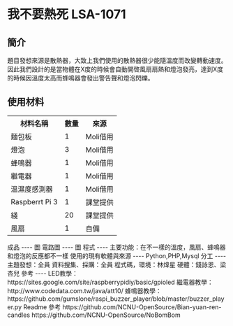 我不要熱死	LSA-1071
=====
簡介
----
題目發想來源是散熱器，大致上我們使用的散熱器很少能隨溫度而改變轉動速度。因此我們設計的是當物體在X度的時候會自動開啓風扇扇熱和燈泡發亮，達到X度的時候因溫度太高而蜂鳴器會發出警告聲和燈泡閃爍。

使用材料
----
<table>
   <tr>
     <th>材料名稱</th>
     <th>數量</th>
     <th>來源</th>
  </tr>
  <tr>
    <td>麵包板</td>
    <td>1</td>
    <td>Moli借用</td>
  </tr>
  <tr>
    <td>燈泡</td>
    <td>3</td>
    <td>Moli借用</td>
  </tr>
  <tr>
    <td>蜂鳴器</td>
    <td>1</td>
    <td>Moli借用</td>
  </tr>
  <tr>
    <td>繼電器</td>
    <td>1</td>
    <td>Moli借用</td>
  </tr>
  <tr>
    <td>溫濕度感測器</td>
    <td>1</td>
    <td>Moli借用</td>
  </tr>
  <tr>
    <td>Raspberrt Pi 3</td>
    <td>1</td>
    <td>課堂提供</td>
  </tr>
  <tr>
    <td>綫</td>
    <td>20</td>
    <td>課堂提供</td>
  </tr>
  <tr>
    <td>風扇</td>
    <td>1</td>
    <td>自備</td>
  </tr>
</table>
成品
----
圖
電路圖
----
圖
程式
----
主要功能：在不一樣的溫度，風扇、蜂鳴器和燈泡的反應都不一樣
使用的現有軟體與來源
----
Python,PHP,Mysql
分工
----
主題發想：全員
資料搜集、採購：全員
程式碼，環境：林煒星
硬體：錢詠恩、梁杏兒
參考
----
LED教學：https://sites.google.com/site/raspberrypidiy/basic/gpioled
繼電器教學：http://www.codedata.com.tw/java/att10/ 
蜂鳴器教學：https://github.com/gumslone/raspi_buzzer_player/blob/master/buzzer_player.py
Readme 參考 https://github.com/NCNU-OpenSource/Bian-yuan-ren-candles 
https://github.com/NCNU-OpenSource/NoBomBom
